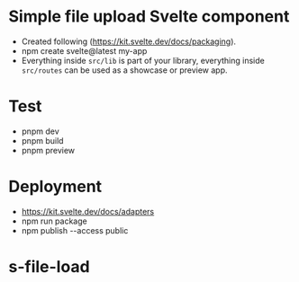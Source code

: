 # Simple file upload Svelte component
 - Created following (https://kit.svelte.dev/docs/packaging).
 - npm create svelte@latest my-app
 - Everything inside `src/lib` is part of your library, everything inside `src/routes` can be used as a showcase or preview app.

# Test
 - pnpm dev
 - pnpm build
 - pnpm preview

# Deployment
 - https://kit.svelte.dev/docs/adapters
 - npm run package
 - npm publish --access public

# s-file-load
